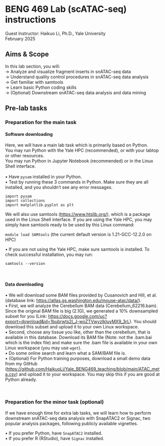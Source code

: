 # BENG 469 Lab (scATAC-seq) instructions
Guest Instructor: Haikuo Li, Ph.D., Yale University<br>
February 2025<br>


## Aims & Scope
In this lab section, you will:<br>
→	Analyze and visualize fragment inserts in snATAC-seq data<br>
→	Understand quality control procedures in snATAC-seq data analysis<br>
→	Get familiar with samtools<br>
→	Learn basic Python coding skills<br>
→	(Optional) Downstream snATAC-seq data analysis and data mining<br>


## Pre-lab tasks
### Preparation for the main task
#### Software downloading
Here, we will have a main lab task which is primarily based on Python.<br>
You may run Python with the Yale HPC (recommended), or with your labtop or other resources.<br>
You may run Python in Jupyter Notebook (recommended) or in the Linux Shell interface.<br>
<br>
•	Have ```pysam``` installed in your Python.<br>
•	Test by running these 3 commands in Python. Make sure they are all installed, and you shouldn’t see any error messages.<br>
```
import pysam
import collections
import matplotlib.pyplot as plt
```

We will also use samtools (https://www.htslib.org/), which is a package used in the Linux Shell interface. If you are using the Yale HPC, you may simply have samtools ready to be used by this Linux command:

```module load SAMtools``` (the current default version is 1.21-GCC-12.2.0 on HPC)<br>

•	If you are not using the Yale HPC, make sure samtools is installed. To check successful installation, you may run:<br>

```samtools --version```

<br>

#### Data downloading
•	We will download some BAM files provided by Cusanovich and Hill, et al. (database link: https://atlas.gs.washington.edu/mouse-atac/data/).
<br>•	First, we will analyze the Cerebellum BAM data (Cerebellum_62216.bam). Since the original BAM file is big (2.1G), we generated a 10% downsampled subset for you (Link: https://docs.google.com/uc?export=download&id=1bubrwts2I_J-woZTVwyzlkIuyMX9_3rL). You should download this subset and upload it to your own Linux workspace.
<br>•	Second, choose any tissue you like, other than the cerebellum, that is available in this database. Download its BAM file (Note: not the .bam.bai which is the index file) and make sure the .bam file is available in your own Linux workspace (you may use ```wget```).
<br>•	Do some online search and learn what a SAM/BAM file is.
<br>•	(Optional) For Python training purposes, download a small demo data from my GitHub (https://github.com/HaikuoLi/Yale_BENG469_teaching/blob/main/ATAC_meta.csv) and upload it to your workspace. You may skip this if you are good at Python already.

<br>

### Preparation for the minor task (optional)
If we have enough time for extra lab tasks, we will learn how to perform downstream snATAC-seq data analysis with SnapATAC2 or Signac, two popular analysis packages, following publicly available vignettes.<br>

•	If you prefer Python, have ```SnapATAC2``` installed.<br>
•	If you prefer R (RStudio), have ```Signac``` installed.<br>
